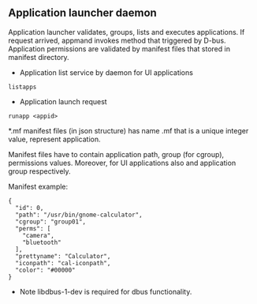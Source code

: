 Application launcher daemon
---------------------------

Application launcher validates, groups, lists and executes applications.
If request arrived, appmand invokes method that triggered by D-bus.
Application permissions are validated by manifest files that stored in 
manifest directory.

* Application list service by daemon for UI applications
```
listapps
```
* Application launch request
```
runapp <appid>
```


*.mf manifest files (in json structure) has name <appid>.mf that 
is a unique integer value, represent application.

Manifest files have to contain application path, group (for cgroup), permissions values. Moreover, for UI applications also
and application group respectively.

Manifest example:
```
{
  "id": 0,
  "path": "/usr/bin/gnome-calculator",
  "cgroup": "group01",
  "perms": [
    "camera",
    "bluetooth"
  ],
  "prettyname": "Calculator",
  "iconpath": "cal-iconpath",
  "color": "#00000"
}
```
* Note
libdbus-1-dev is required for dbus functionality.
